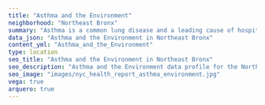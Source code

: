 ```yaml
---
title: "Asthma and the Environment"
neighborhood: "Northeast Bronx"
summary: "Asthma is a common lung disease and a leading cause of hospitalizations for children under 15 years old. This report provides a summary of asthma indicators by neighborhood. It also describes housing and neighborhood characteristics that can make asthma worse."
data_json: "Asthma and the Environment in Northeast Bronx"
content_yml: "Asthma_and_the_Environment"
type: location
seo_title: "Asthma and the Environment in Northeast Bronx"
seo_description: "Asthma and the Environment data profile for the Northeast Bronx neighborhood of NYC."
seo_image: "images/nyc_health_report_asthma_environment.jpg"
vega: true
arquero: true
---
```

